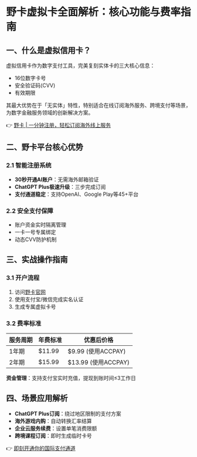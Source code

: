 # 野卡虚拟卡全面解析：核心功能与费率指南

## 一、什么是虚拟信用卡？
虚拟信用卡作为数字支付工具，完美复刻实体卡的三大核心信息：
- 16位数字卡号
- 安全验证码(CVV)
- 有效期限

其最大优势在于「无实体」特性，特别适合在线订阅海外服务、跨境支付等场景，为数字金融服务领域的创新解决方案。

👉 [野卡 | 一分钟注册，轻松订阅海外线上服务](https://bbtdd.com/yeka)

## 二、野卡平台核心优势


### 2.1 智能注册系统
- **30秒开通AI账户**：无需海外邮箱验证
- **ChatGPT Plus极速升级**：三步完成订阅
- **支付通道稳定**：支持OpenAI、Google Play等45+平台

### 2.2 安全支付保障
- 账户资金实时隔离管理
- 一卡一号专属绑定
- 动态CVV防护机制

## 三、实战操作指南

### 3.1 开户流程
1. 访问[野卡官网](https://bbtdd.com/yeka)
2. 使用支付宝/微信完成实名认证
3. 生成专属虚拟卡号

### 3.2 费率标准
| 服务周期 | 年费标准 | 优惠后价格 |
|---------|---------|-----------|
| 1年期   | $11.99  | $9.99 (使用ACCPAY) |
| 2年期   | $15.99  | $13.99 (使用ACCPAY) |

**资金管理**：支持支付宝实时充值，提现到账时间≤3工作日

## 四、场景应用解析
- **ChatGPT Plus订阅**：绕过地区限制的支付方案
- **海外游戏内购**：自动转换汇率结算
- **企业云服务续费**：设置单笔消费限额
- **跨境课程订阅**：即时生成临时卡号

👉 [即刻开通你的国际支付通道](https://bbtdd.com/yeka)